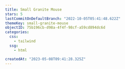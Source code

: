 ```yaml
---
title: Small Granite Mouse
stars: 5
lastCommitOnDefaultBranch: "2022-10-05T05:41:48.622Z"
themeKey: small-granite-mouse
objectID: 75b196cb-d98a-4f4f-98cf-a59cd894dc6d
categories:
  css:
    - tailwind
  ssg:
    - html

createdAt: "2023-05-08T09:41:28.325Z"
---
```

